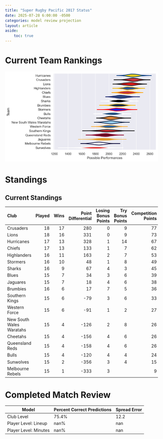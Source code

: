 ```yaml
---  
title: "Super Rugby Pacific 2017 Status"  
date: 2025-07-28 6:00:00 -0500  
categories: model review projection  
layout: article  
aside:  
    toc: true  
---
```

# Current Team Rankings


![Club Rankings](plots/rankings_Super_Rugby_Pacific_2017.png)
# Standings

## Current Standings


| Club                     |   Played |   Wins |   Point Differential |   Losing Bonus Points |   Try Bonus Points |   Competition Points |
|:-------------------------|---------:|-------:|---------------------:|----------------------:|-------------------:|---------------------:|
| Crusaders                |       18 |     17 |                  280 |                     0 |                  9 |                   77 |
| Lions                    |       18 |     16 |                  331 |                     0 |                  9 |                   73 |
| Hurricanes               |       17 |     13 |                  328 |                     1 |                 14 |                   67 |
| Chiefs                   |       17 |     13 |                  133 |                     1 |                  7 |                   62 |
| Highlanders              |       16 |     11 |                  163 |                     2 |                  7 |                   53 |
| Stormers                 |       16 |     10 |                   48 |                     1 |                  8 |                   49 |
| Sharks                   |       16 |      9 |                   67 |                     4 |                  3 |                   45 |
| Blues                    |       15 |      7 |                   34 |                     3 |                  6 |                   39 |
| Jaguares                 |       15 |      7 |                   18 |                     4 |                  6 |                   38 |
| Brumbies                 |       16 |      6 |                   17 |                     7 |                  5 |                   36 |
| Southern Kings           |       15 |      6 |                  -79 |                     3 |                  6 |                   33 |
| Western Force            |       15 |      6 |                  -91 |                     1 |                  2 |                   27 |
| New South Wales Waratahs |       15 |      4 |                 -126 |                     2 |                  8 |                   26 |
| Cheetahs                 |       15 |      4 |                 -156 |                     4 |                  6 |                   26 |
| Queensland Reds          |       15 |      4 |                 -158 |                     4 |                  6 |                   26 |
| Bulls                    |       15 |      4 |                 -120 |                     4 |                  4 |                   24 |
| Sunwolves                |       15 |      2 |                 -356 |                     3 |                  4 |                   15 |
| Melbourne Rebels         |       15 |      1 |                 -333 |                     3 |                    |                    9 |



# Completed Match Review


| Model | Percent Correct Predictions | Spread Error |
| ------ | ------ | ------ |
| Club Level | 75.4% | 12.2 |
| Player Level: Lineup | nan% | nan |
| Player Level: Minutes | nan% | nan |

